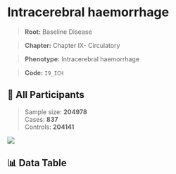 # Intracerebral haemorrhage

> **Root:** Baseline Disease  

> **Chapter:** Chapter IX- Circulatory  

> **Phenotype:** Intracerebral haemorrhage  

> **Code:** `I9_ICH`

## 🧪 All Participants  
> Sample size: **204978**  
> Cases: **837**  
> Controls: **204141**
<img src="/Sensitive/Figures/ALL/Incidence/I9_ICH.png"/>

## 📊 Data Table
<CsvTableMRF src="/Sensitive/Data/ALL/Incidence/COX_I9_ICH.csv"/>

